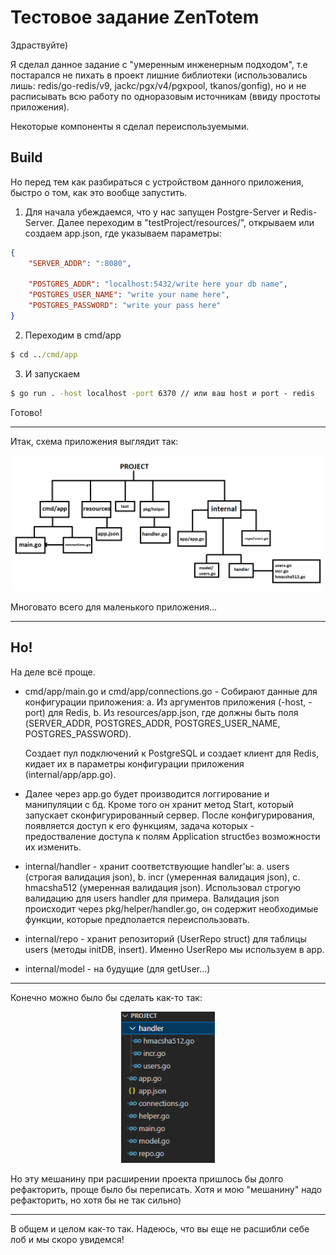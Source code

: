 # Тестовое задание ZenTotem

Здраствуйте)

Я сделал данное задание с "умеренным инженерным подходом", т.е постарался не пихать в проект лишние библиотеки 
(использовались лишь: redis/go-redis/v9, jackc/pgx/v4/pgxpool, tkanos/gonfig),
но и не расписывать всю работу по одноразовым источникам (ввиду простоты приложения). 

Некоторые компоненты я сделал переиспользуемыми.

## Build
Но перед тем как разбираться с устройством данного приложения, быстро о том, как это вообще запустить.

1. Для начала убеждаемся, что у нас запущен Postgre-Server и Redis-Server. Далее переходим в "testProject/resources/", открываем или создаем app.json, где указываем параметры:
```json
{
    "SERVER_ADDR": ":8080",

    "POSTGRES_ADDR": "localhost:5432/write here your db name",
    "POSTGRES_USER_NAME": "write your name here",
    "POSTGRES_PASSWORD": "write your pass here"
}
``` 
2. Переходим в cmd/app

```cmd
$ cd ../cmd/app
```
3. И запускаем
```cmd
$ go run . -host localhost -port 6370 // или ваш host и port - redis 
```

Готово!
____

Итак, схема приложения выглядит так: 

<p align="center">
  <a href="https://raw.githubusercontent.com/Toor3-14/testProject/main/content/scheme.png" rel="noopener" target="_blank">
	<img width="500" src="content/scheme.png" alt="schema">
  </a>
</p>

Многовато всего для маленького приложения...

____

## Но!

На деле всё проще.

- cmd/app/main.go и cmd/app/connections.go - Собирают данные для конфигурации приложения:
    a. Из аргументов приложения (-host, -port) для Redis,
    b. Из resources/app.json, где должны быть поля (SERVER_ADDR, POSTGRES_ADDR, POSTGRES_USER_NAME, POSTGRES_PASSWORD).

  Создает пул подключений к PostgreSQL и создает клиент для Redis, кидает их в параметры конфигурации приложения (internal/app/app.go).

- Далее через app.go будет производится логгирование и манипуляции с бд. 
  Кроме того он хранит метод Start, который запускает сконфигурированный сервер.
  После конфигурирования, появляется доступ к его функциям, 
  задача которых - предостваление доступа к полям Application structбез возможности их изменить.

- internal/handler - хранит соответствующие handler'ы: 
    a. users (строгая валидация json), 
    b. incr (умеренная валидация json),
    c. hmacsha512 (умеренная валидация json).
  Использовал строгую валидацию для users handler для примера.
  Валидация json происходит через pkg/helper/handler.go, он содержит необходимые функции, которые предполается переиспользовать.

- internal/repo - хранит репозиторий (UserRepo struct) для таблицы users (методы initDB, insert). Именно UserRepo мы используем в app.
- internal/model - на будущие (для getUser...)

____

Конечно можно было бы сделать как-то так:
<p align="center">
  <a href="https://raw.githubusercontent.com/Toor3-14/testProject/main/content/easy.png" rel="noopener" target="_blank">
	<img width="150" src="content/easy.png" alt="easy">
  </a>
</p>

Но эту мешанину при расширении проекта пришлось бы долго рефакторить, проще было бы переписать.
Хотя и мою "мешанину" надо рефакторить, но хотя бы не так сильно)

____

В общем и целом как-то так. 
Надеюсь, что вы еще не расшибли себе лоб и мы скоро увидемся!
